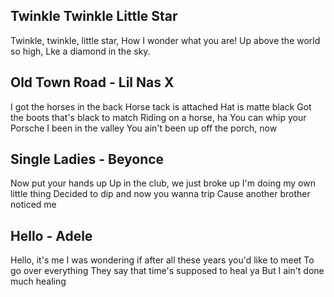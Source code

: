 ## Twinkle Twinkle Little Star

Twinkle, twinkle, little star,
How I wonder what you are!
Up above the world so high,
Lke a diamond in the sky.

## Old Town Road - Lil Nas X

I got the horses in the back
Horse tack is attached
Hat is matte black
Got the boots that's black to match
Riding on a horse, ha
You can whip your Porsche
I been in the valley
You ain't been up off the porch, now

## Single Ladies - Beyonce

Now put your hands up
Up in the club, we just broke up
I'm doing my own little thing
Decided to dip and now you wanna trip
Cause another brother noticed me

## Hello - Adele

Hello, it's me
I was wondering if after all these years you'd like to meet
To go over everything
They say that time's supposed to heal ya
But I ain't done much healing
